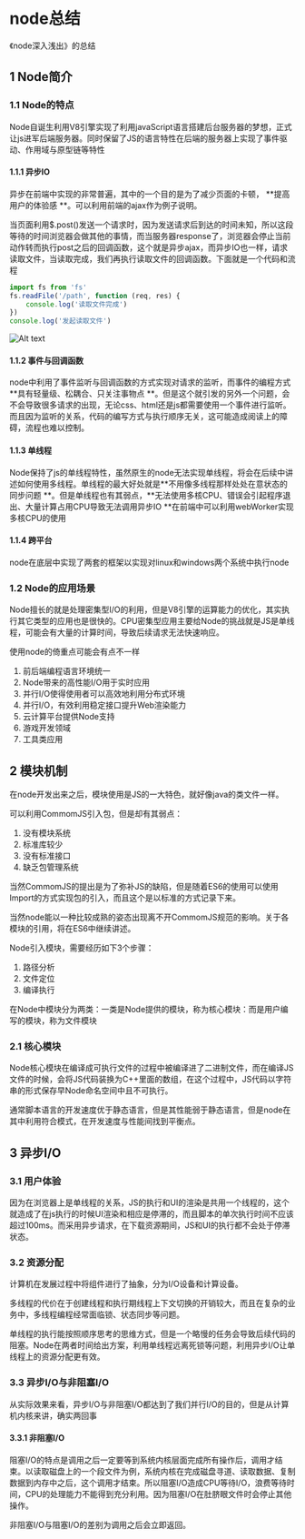 # node总结

《node深入浅出》的总结



## 1 Node简介

### 1.1 Node的特点

Node自诞生利用V8引擎实现了利用javaScript语言搭建后台服务器的梦想，正式让js进军后端服务器。同时保留了JS的语言特性在后端的服务器上实现了事件驱动、作用域与原型链等特性

#### 1.1.1 异步IO

异步在前端中实现的非常普遍，其中的一个目的是为了减少页面的卡顿， **提高用户的体验感 **。可以利用前端的ajax作为例子说明。

当页面利用$.post()发送一个请求时，因为发送请求后到达的时间未知，所以这段等待的时间浏览器会做其他的事情，而当服务器response了，浏览器会停止当前动作转而执行post之后的回调函数，这个就是异步ajax，而异步IO也一样，请求读取文件，当读取完成，我们再执行读取文件的回调函数。下面就是一个代码和流程

```javascript
import fs from 'fs'
fs.readFile('/path', function (req, res) {
	console.log('读取文件完成')
})
console.log('发起读取文件')
```



![Alt text](https://qwe369399139.oss-cn-shenzhen.aliyuncs.com/node_md/1534063742612.jpg)

#### 1.1.2 事件与回调函数

node中利用了事件监听与回调函数的方式实现对请求的监听，而事件的编程方式**具有轻量级、松耦合、只关注事物点 **。但是这个就引发的另外一个问题，会不会导致很多请求的出现，无论css、html还是js都需要使用一个事件进行监听。而且因为监听的关系，代码的编写方式与执行顺序无关，这可能造成阅读上的障碍，流程也难以控制。

#### 1.1.3 单线程

Node保持了js的单线程特性，虽然原生的node无法实现单线程，将会在后续中讲述如何使用多线程。单线程的最大好处就是**不用像多线程那样处处在意状态的同步问题 **。但是单线程也有其弱点，**无法使用多核CPU、错误会引起程序退出、大量计算占用CPU导致无法调用异步IO **在前端中可以利用webWorker实现多核CPU的使用

#### 1.1.4 跨平台

node在底层中实现了两套的框架以实现对linux和windows两个系统中执行node

### 1.2 Node的应用场景

Node擅长的就是处理密集型I/O的利用，但是V8引擎的运算能力的优化，其实执行其它类型的应用也是很快的。CPU密集型应用主要给Node的挑战就是JS是单线程，可能会有大量的计算时间，导致后续请求无法快速响应。

使用node的倚重点可能会有点不一样

1. 前后端编程语言环境统一
2. Node带来的高性能I/O用于实时应用
3. 并行I/O使得使用者可以高效地利用分布式环境
4. 并行I/O，有效利用稳定接口提升Web渲染能力
5. 云计算平台提供Node支持
6. 游戏开发领域
7. 工具类应用

## 2 模块机制

在node开发出来之后，模块使用是JS的一大特色，就好像java的类文件一样。

可以利用CommomJS引入包，但是却有其弱点：

1. 没有模块系统
2. 标准库较少
3. 没有标准接口
4. 缺乏包管理系统

当然CommomJS的提出是为了弥补JS的缺陷，但是随着ES6的使用可以使用Import的方式实现包的引入，而且这个是以标准的方式记录下来。

当然node能以一种比较成熟的姿态出现离不开CommomJS规范的影响。关于各模块的引用，将在ES6中继续讲述。

Node引入模块，需要经历如下3个步骤：

1. 路径分析
2. 文件定位
3. 编译执行

在Node中模块分为两类：一类是Node提供的模块，称为核心模块：而是用户编写的模块，称为文件模块

### 2.1 核心模块

Node核心模块在编译成可执行文件的过程中被编译进了二进制文件，而在编译JS文件的时候，会将JS代码装换为C++里面的数组，在这个过程中，JS代码以字符串的形式保存早Node命名空间中且不可执行。

通常脚本语言的开发速度优于静态语言，但是其性能弱于静态语言，但是node在其中利用符合模式，在开发速度与性能间找到平衡点。

## 3 异步I/O

### 3.1 用户体验

因为在浏览器上是单线程的关系，JS的执行和UI的渲染是共用一个线程的，这个就造成了在js执行的时候UI渲染和相应是停滞的，而且脚本的单次执行时间不应该超过100ms。而采用异步请求，在下载资源期间，JS和UI的执行都不会处于停滞状态。

### 3.2 资源分配

计算机在发展过程中将组件进行了抽象，分为I/O设备和计算设备。

多线程的代价在于创建线程和执行期线程上下文切换的开销较大，而且在复杂的业务中，多线程编程经常面临锁、状态同步等问题。

单线程的执行能按照顺序思考的思维方式，但是一个略慢的任务会导致后续代码的阻塞。Node在两者时间给出方案，利用单线程远离死锁等问题，利用异步I/O让单线程上的资源分配更有效。

### 3.3 异步I/O与非阻塞I/O 

从实际效果来看，异步I/O与非阻塞I/O都达到了我们并行I/O的目的，但是从计算机内核来讲，确实两回事

#### 3.3.1 非阻塞I/O

阻塞I/O的特点是调用之后一定要等到系统内核层面完成所有操作后，调用才结束。以读取磁盘上的一个段文件为例，系统内核在完成磁盘寻道、读取数据、复制数据到内存中之后，这个调用才结束。所以阻塞I/O造成CPU等待I/O，浪费等待时间，CPU的处理能力不能得到充分利用。因为阻塞I/O在肚脐眼文件时会停止其他操作。

非阻塞I/O与阻塞I/O的差别为调用之后会立即返回。
